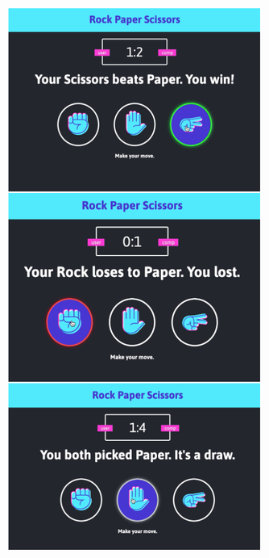 <img src="/images/Win.png" width="500px">
<img src="/images/Lose.png" width="500px">
<img src="/images/Draw.png" width="500px">